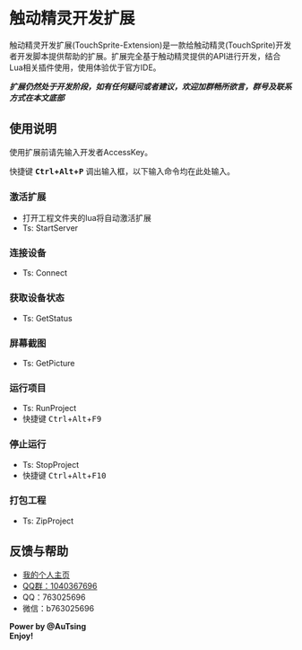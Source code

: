 # 触动精灵开发扩展

触动精灵开发扩展(TouchSprite-Extension)是一款给触动精灵(TouchSprite)开发者开发脚本提供帮助的扩展。扩展完全基于触动精灵提供的API进行开发，结合Lua相关插件使用，使用体验优于官方IDE。

***扩展仍然处于开发阶段，如有任何疑问或者建议，欢迎加群畅所欲言，群号及联系方式在本文底部***

## 使用说明

使用扩展前请先输入开发者AccessKey。

快捷键 **<kbd>Ctrl</kbd>+<kbd>Alt</kbd>+<kbd>P</kbd>** 调出输入框，以下输入命令均在此处输入。


### 激活扩展

* 打开工程文件夹的lua将自动激活扩展  
* Ts: StartServer

### 连接设备

* Ts: Connect

### 获取设备状态

* Ts: GetStatus

### 屏幕截图

* Ts: GetPicture

### 运行项目

* Ts: RunProject  
* 快捷键 <kbd>Ctrl</kbd>+<kbd>Alt</kbd>+<kbd>F9</kbd>

### 停止运行

* Ts: StopProject  
* 快捷键 <kbd>Ctrl</kbd>+<kbd>Alt</kbd>+<kbd>F10</kbd>

### 打包工程

* Ts: ZipProject


## 反馈与帮助

* [我的个人主页](http://atscript.tk)
* [QQ群：1040367696](http://shang.qq.com/wpa/qunwpa?idkey=4568016974574bb1af0fa76337d4d55dd9f16509238b1ff7c6f0e79655654d1b)
* QQ：763025696
* 微信：b763025696

**Power by @AuTsing**  
**Enjoy!**
